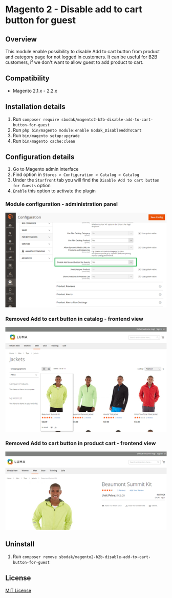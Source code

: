 # Magento 2 - Disable add to cart button for guest
 
## Overview
This module enable possibility to disable Add to cart button from product and category page for not logged in customers.
It can be useful for B2B customers, if we don't want to allow guest to add product to cart.

## Compatibility
- Magento 2.1.x - 2.2.x

## Installation details
1. Run `composer require sbodak/magento2-b2b-disable-add-to-cart-button-for-guest`
2. Run `php bin/magento module:enable Bodak_DisableAddToCart`
3. Run `bin/magento setup:upgrade`
4. Run `bin/magento cache:clean`

## Configuration details
1. Go to Magento admin interface 
2. Find option in `Stores > Configuration > Catalog > Catalog`
3. Under the `Storfront` tab you will find the `Disable Add to cart button for Guests` option  
5. `Enable` this option to activate the plugin

### Module configuration - administration panel
![Module configuration - administration panel](docs/disable_add_to_cart_configuration.png)

### Removed Add to cart button in catalog - frontend view
![Remove registration form](docs/disable_add_to_cart_catalog.png)

### Removed Add to cart button in product cart - frontend view
![Remove registration form](docs/disable_add_to_cart_product.png)


## Uninstall
1. Run `composer remove sbodak/magento2-b2b-disable-add-to-cart-button-for-guest`

## License
[MIT License](LICENSE)
